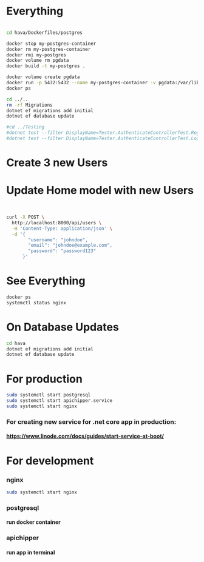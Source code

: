 
# Everything
```bash

cd hava/Dockerfiles/postgres

docker stop my-postgres-container
docker rm my-postgres-container
docker rmi my-postgres
docker volume rm pgdata
docker build -t my-postgres .

docker volume create pgdata
docker run -p 5432:5432 --name my-postgres-container -v pgdata:/var/lib/postgresql/data -d my-postgres
docker ps

cd ../..
rm -rf Migrations
dotnet ef migrations add initial
dotnet ef database update

#cd ../Testing
#dotnet test --filter DisplayName=Tester.AuthenticateControllerTest.Register_user_test
#dotnet test --filter DisplayName=Tester.AuthenticateControllerTest.Login_user_test

```

# Create 3 new Users
# Update Home model with new Users
```bash


curl -X POST \
  http://localhost:8000/api/users \
  -H 'Content-Type: application/json' \
  -d '{
        "username": "johndoe",
        "email": "johndoe@example.com",
        "password": "password123"
      }'


```

# See Everything
```bash
docker ps
systemctl status nginx
```

# On Database Updates
```bash
cd hava
dotnet ef migrations add initial
dotnet ef database update
```

# For production
```bash
sudo systemctl start postgresql
sudo systemctl start apichipper.service
sudo systemctl start nginx
```

### For creating new service for .net core app in production:
#### https://www.linode.com/docs/guides/start-service-at-boot/
 

# For development

### nginx
```bash
sudo systemctl start nginx
```

### postgresql
#### run docker container

### apichipper
#### run app in terminal